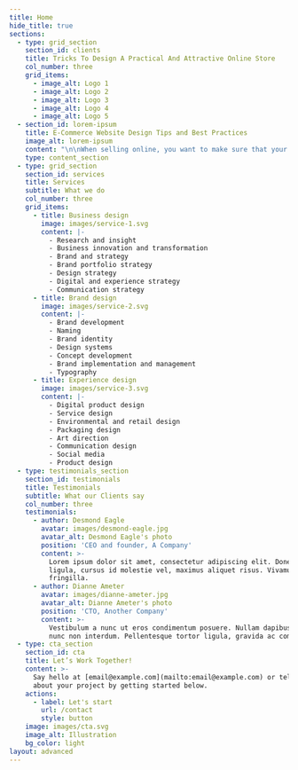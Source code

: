 ```yaml
---
title: Home
hide_title: true
sections:
  - type: grid_section
    section_id: clients
    title: Tricks To Design A Practical And Attractive Online Store
    col_number: three
    grid_items:
      - image_alt: Logo 1
      - image_alt: Logo 2
      - image_alt: Logo 3
      - image_alt: Logo 4
      - image_alt: Logo 5
  - section_id: lorem-ipsum
    title: E-Commerce Website Design Tips and Best Practices
    image_alt: lorem-ipsum
    content: "\n\nWhen selling online, you want to make sure that your website\nreflects your personality and what you do.\_However, it's your chance to\nimpress your customers, and if you do it right, you can make a lasting\nimpact.\_\n\nThat's why\_*designing a\_practical and\nattractive\_online store is*\_one of the most important things you\nneed to do right\_when starting an online business.\_There are many\nother business tips and tricks that you can easily get help from.\n\nThese days, customers are more careful than ever to choose\nthe brands they want to buy from.\_Since there are unlimited options and\nmany brands and online stores that offer products and services to their\ncustomers, any harassment, interference and negative user experience can\nnegatively affect their decision making enough.\n\nWhether it's serving a chic restaurant or Apple's latest\nproduct, people seem to like things that are beautifully designed.\_The\nsame is true of websites, especially\_e-commerce.\_As a result, if you\ndo not [organic website traffic and real visitors](https://www.targetedwebtraffic.com/what-does-it-mean-to-buy-organic-website-traffic/) provide the best website design to your\nvisitors and do not package your products well, you will surely fail.\n\nFunctional\_and attractive\_online store design has\_always\nplayed a key role in a successful online sales and marketing strategy.\_The\nreason for this is that beautiful design and a great color palette can increase\nthe perceived value of your products.\_But why\_design a\_practical\nand attractive\_online store\_can increase the conversion rate of users\nto your site customers?\_The answer to this question is given in detail in\nthis article.\n\n\_\n\nTable of Contents\n\nImproves the level of entertainment and customer\nattraction on the website\n\nIt is important to keep customers on the website while they\nare doing something, especially if they want to make a purchase from\nyou.\_You need to know that when a customer enters your store website, they\nresearch, compare products, and then decide whether to buy or not.\n\nIf they encounter any negative user experience in this way,\nthe connection and entertainment of the user with the website will be cut\noff.\_\n\nTherefore, your store website should be designed to\nanticipate the movement and work that the customer wants to do in the next step\nand make this process simple and fast for them.\_In this way, you drive\nmore customers to buy on your website.\n\n## Make Sure Your Customers&#xA;Stay On Your Website\n\nDesigning a functional, attractive and beautiful online\nstore is about making the user feel attractive and functional on the\nsite.\_For example, when you use a website that seems to know exactly what\nyou want to see and achieve, it creates a great user experience and therefore\nyou are more eager to stay on that site.\n\nThis is a great and powerful competitive advantage that will\nhelp you beat your competitors and therefore customers will want to pay more on\nyour website.\n\n## Reduce Customer Traffic To&#xA;Your Website\n\nIf a website has a high customer turnover rate, there may be\na variety of reasons why their customers leave early.\_First of all, this\ncan be an accidental click that cannot be stopped.\_\n\nOther reasons could be that the web page is not working\nproperly, the page loading speed is slow,\_there is a\_404 error, or\nthe layout of the website does not match the tools that customers are using, so\nthe customer is leaving quickly.\_\n\nIf these problems exist, the web page in question will not\nbe able to deliver what the customer wants and achieve its business goal.\n\nIn designing a practical, attractive, and identity-based\nonline store, not only is there no error, but it matches any tool the customer\nuses.\_This way, customers can easily search the page and get the\ninformation they want.\n\n## Improved website\_SEO and&#xA;Drive website Traffic to Your site\n\nJust like your business, Google's search engine wants to\ngive people the best experience possible.\_They provide users with the best\nand most relevant answers possible.\_Google's algorithms look for signals\nand indications as to whether a website is consistent with the user search term\nand whether it can provide a great user experience.\n\nA practical and attractive online store design can\ninclude\_online store\_SEO\_factors\_based on which Google\ndecides what ranking to consider for that website.\_The placement of\nkeywords along the web page is also very important.\_\n\nGoogle reviews and evaluates the features of the website in\nquestion, including\_internal\_linking, signals that indicate there is\na good search on the\_website, as well as user behavioral signals such as\nwebsite clicks and personalized options, and so on.\n\nResult\n\nBuilding and designing a website is a very difficult and\nchallenging task but building and designing a practical and attractive online\nstore also has its own challenges and difficulties.\_Therefore, it is\nbetter to leave this task to a professional institute of web design.\_\n\nRasht Us tad Web Design Company is at the service of\ncustomers in this field and can\_provide\_store\_site design\_with\nfull facilities and in accordance with international standards for its dear\ncustomers.\n\nOur services in webmaster for website design province are\nas follows:\n\n## ·\_\_\_\_\_\_\_&#xA;Website Design Tactics with&#xA;Identity to Communicate with Visitors\n\nThank you for being with the\_*webmaster website*\_until\nthe end of the article.\_We hope you enjoy reading this article.\_Also,\nthe items and tips in this article are related to 4 tricks for designing a\npractical and attractive online store;\_It is informative, attractive,\nuseful and practical for you.\_\n\nYou can feel free to study Related Articles more about\_digital\nmarketing,\_Internet advertising,\_content production\_,\_content\nmarketing\_, web design and other related content to link articles below\nprovide is taken, visit here: <https://groups.google.com/g/targeted-visitors/c/dEbl4s5SQqc>\n\n\_\n"
    type: content_section
  - type: grid_section
    section_id: services
    title: Services
    subtitle: What we do
    col_number: three
    grid_items:
      - title: Business design
        image: images/service-1.svg
        content: |-
          - Research and insight
          - Business innovation and transformation
          - Brand and strategy
          - Brand portfolio strategy
          - Design strategy
          - Digital and experience strategy
          - Communication strategy
      - title: Brand design
        image: images/service-2.svg
        content: |-
          - Brand development
          - Naming
          - Brand identity
          - Design systems
          - Concept development
          - Brand implementation and management
          - Typography
      - title: Experience design
        image: images/service-3.svg
        content: |-
          - Digital product design
          - Service design
          - Environmental and retail design
          - Packaging design
          - Art direction
          - Communication design
          - Social media
          - Product design
  - type: testimonials_section
    section_id: testimonials
    title: Testimonials
    subtitle: What our Clients say
    col_number: three
    testimonials:
      - author: Desmond Eagle
        avatar: images/desmond-eagle.jpg
        avatar_alt: Desmond Eagle's photo
        position: 'CEO and founder, A Company'
        content: >-
          Lorem ipsum dolor sit amet, consectetur adipiscing elit. Donec nisl
          ligula, cursus id molestie vel, maximus aliquet risus. Vivamus in nibh
          fringilla.
      - author: Dianne Ameter
        avatar: images/dianne-ameter.jpg
        avatar_alt: Dianne Ameter's photo
        position: 'CTO, Another Company'
        content: >-
          Vestibulum a nunc ut eros condimentum posuere. Nullam dapibus quis
          nunc non interdum. Pellentesque tortor ligula, gravida ac commodo eu.
  - type: cta_section
    section_id: cta
    title: Let’s Work Together!
    content: >-
      Say hello at [email@example.com](mailto:email@example.com) or tell us more
      about your project by getting started below.
    actions:
      - label: Let's start
        url: /contact
        style: button
    image: images/cta.svg
    image_alt: Illustration
    bg_color: light
layout: advanced
---
```

